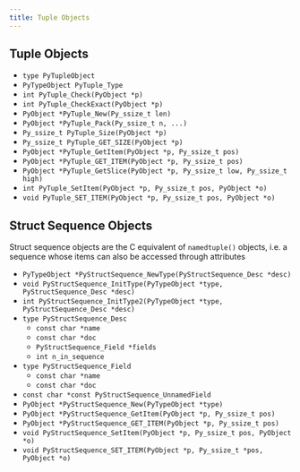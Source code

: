 ```yaml
---
title: Tuple Objects
---
```


## Tuple Objects

- `type PyTupleObject`
- `PyTypeObject PyTuple_Type`
- `int PyTuple_Check(PyObject *p)`
- `int PyTuple_CheckExact(PyObject *p)`
- `PyObject *PyTuple_New(Py_ssize_t len)`
- `PyObject *PyTuple_Pack(Py_ssize_t n, ...)`
- `Py_ssize_t PyTuple_Size(PyObject *p)`
- `Py_ssize_t PyTuple_GET_SIZE(PyObject *p)`
- `PyObject *PyTuple_GetItem(PyObject *p, Py_ssize_t pos)`
- `PyObject *PyTuple_GET_ITEM(PyObject *p, Py_ssize_t pos)`
- `PyObject *PyTuple_GetSlice(PyObject *p, Py_ssize_t low, Py_ssize_t high)`
- `int PyTuple_SetItem(PyObject *p, Py_ssize_t pos, PyObject *o)`
- `void PyTuple_SET_ITEM(PyObject *p, Py_ssize_t pos, PyObject *o)`

## Struct Sequence Objects

Struct sequence objects are the C equivalent of `namedtuple()` objects, i.e. a sequence whose items can also be accessed through attributes

- `PyTypeObject *PyStructSequence_NewType(PyStructSequence_Desc *desc)`
- `void PyStructSequence_InitType(PyTypeObject *type, PyStructSequence_Desc *desc)`
- `int PyStructSequence_InitType2(PyTypeObject *type, PyStructSequence_Desc *desc)`
- `type PyStructSequence_Desc`
    + `const char *name`
    + `const char *doc`
    + `PyStructSequence_Field *fields`
    + `int n_in_sequence`
- `type PyStructSequence_Field`
    + `const char *name`
    + `const char *doc`
- `const char *const PyStructSequence_UnnamedField`
- `PyObject *PyStructSequence_New(PyTypeObject *type)`
- `PyObject *PyStructSequence_GetItem(PyObject *p, Py_ssize_t pos)`
- `PyObject *PyStructSequence_GET_ITEM(PyObject *p, Py_ssize_t pos)`
- `void PyStructSequence_SetItem(PyObject *p, Py_ssize_t pos, PyObject *o)`
- `void PyStructSequence_SET_ITEM(PyObject *p, Py_ssize_t *pos, PyObject *o)`
